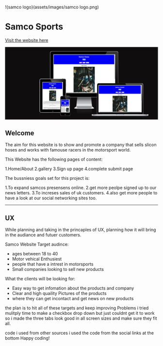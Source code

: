 !{samco logo}(assets/images/samco logo.png)

# Samco Sports

[Visit the website here](https://doublearon96.github.io/Samcohoses/index.html)

![](docs/screen-picture-of-all-sizes.png)

## Welcome

The aim for this website is to show and promote a company that sells slicon hoses and works with 
famouse racers in the motorsport world.

This Website has the following pages of content:

1.Home/About
2.gallery
3.Sign up page
4.complete submit page

The bussniess goals set for this project is:

1.To expand samcos presensens online.
2.get more peolpe signed up to our news letters.
3.To increses sales of uk customers.
4.also get more people to have a look at our social networking sites too.

---
## UX

While planning and taking in the princaples of UX, planning how it will bring in the audiance and futuer customers.

Samco Website Target audince:

* ages between 18 to 40
* Motor vehical Enthusiest 
* people that have a intrest in motorsports
* Small companies looking to sell new products
  
What the clients will be looking for:

* Easy way to get infomation about the products and company
*   Clear and high quaility Pictures of the products
*   where they can get incontact and get news on new products
  
the plan is to hit all of these targets and keep improving 
Problems
i tried mulitply time to make a checkbox drop down but just couldnt get it to work so i made the three tabs look good in all screen sizes and make sure they fit all.

code i used from other sources 
i used the code from the social links at the bottom 
Happy coding!
